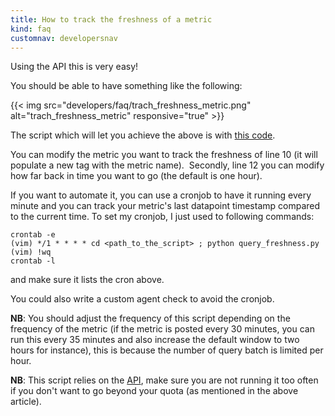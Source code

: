 ```yaml
---
title: How to track the freshness of a metric
kind: faq
customnav: developersnav
---
```


Using the API this is very easy!

You should be able to have something like the following:

{{< img src="developers/faq/trach_freshness_metric.png" alt="trach_freshness_metric" responsive="true" >}}

The script which will let you achieve the above is with [this code](https://github.com/DataDog/Miscellany/blob/charly/query_freshness/query_freshness.py).

You can modify the metric you want to track the freshness of line 10 (it will populate a new tag with the metric name). 
Secondly, line 12 you can modify how far back in time you want to go (the default is one hour).

If you want to automate it, you can use a cronjob to have it running every minute and you can track your metric's last datapoint timestamp compared to the current time.
To set my cronjob, I just used to following commands:
```
crontab -e
(vim) */1 * * * * cd <path_to_the_script> ; python query_freshness.py
(vim) !wq
crontab -l 
```
and make sure it lists the cron above.

You could also write a custom agent check to avoid the cronjob.

**NB**: You should adjust the frequency of this script depending on the frequency of the metric (if the metric is posted every 30 minutes, you can run this every 35 minutes and also increase the default window to two hours for instance), this is because the number of query batch is limited per hour.

**NB**: This script relies on the [API](/api), make sure you are not running it too often if you don't want to go beyond your quota (as mentioned in the above article).